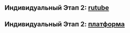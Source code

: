 ## Индивидуальный Этап 2: [rutube](https://rutube.ru/video/private/e5d0a2bfa7ade95fd7e4a23adb72a8fb/?p=x0sQAXauTcr1RyxHp6V35A)
## Индивидуальный Этап 2: [платформа](https://plvideo.ru/watch?v=cZAIhfzF0NJz)
